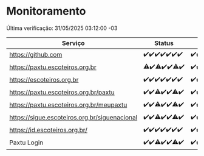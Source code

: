 # Monitoramento

Última verificação: 31/05/2025 03:12:00 -03

|Serviço|Status|Últimas 24h|
|---|---|---|
|https://github.com|<span title="2025-05-24: OK=23">✔️</span><span title="2025-05-25: OK=23">✔️</span><span title="2025-05-26: OK=22">✔️</span><span title="2025-05-27: OK=23">✔️</span><span title="2025-05-28: OK=23">✔️</span><span title="2025-05-29: OK=23">✔️</span><span title="2025-05-30: OK=5">✔️</span>|<span title="30/05/2025 03:13:00 -03 : 200">✔️</span><span title="30/05/2025 04:09:00 -03 : 200">✔️</span><span title="30/05/2025 05:13:00 -03 : 200">✔️</span><span title="30/05/2025 06:10:00 -03 : 200">✔️</span><span title="30/05/2025 07:10:00 -03 : 200">✔️</span><span title="30/05/2025 08:08:00 -03 : 200">✔️</span><span title="30/05/2025 09:17:00 -03 : 200">✔️</span><span title="30/05/2025 10:22:00 -03 : 200">✔️</span><span title="30/05/2025 11:09:00 -03 : 200">✔️</span><span title="30/05/2025 12:09:00 -03 : 200">✔️</span><span title="30/05/2025 13:11:00 -03 : 200">✔️</span><span title="30/05/2025 14:08:00 -03 : 200">✔️</span><span title="30/05/2025 15:13:00 -03 : 200">✔️</span><span title="30/05/2025 16:07:00 -03 : 200">✔️</span><span title="30/05/2025 17:10:00 -03 : 200">✔️</span><span title="30/05/2025 18:08:00 -03 : 200">✔️</span><span title="30/05/2025 19:08:00 -03 : 200">✔️</span><span title="30/05/2025 20:08:00 -03 : 200">✔️</span><span title="30/05/2025 21:45:00 -03 : 200">✔️</span><span title="30/05/2025 23:25:00 -03 : 200">✔️</span><span title="31/05/2025 00:34:00 -03 : 200">✔️</span><span title="31/05/2025 01:12:00 -03 : 200">✔️</span><span title="31/05/2025 02:09:00 -03 : 200">✔️</span><span title="31/05/2025 03:12:00 -03 : 200">✔️</span>|
|https://paxtu.escoteiros.org.br|<span title="2025-05-24: OK=22, Falhas=1">⚠️</span><span title="2025-05-25: OK=23">✔️</span><span title="2025-05-26: OK=20, Falhas=2">⚠️</span><span title="2025-05-27: OK=23">✔️</span><span title="2025-05-28: OK=23">✔️</span><span title="2025-05-29: OK=22, Falhas=1">⚠️</span><span title="2025-05-30: OK=5">✔️</span>|<span title="30/05/2025 03:13:00 -03 : 200">✔️</span><span title="30/05/2025 04:09:00 -03 : 200">✔️</span><span title="30/05/2025 05:13:00 -03 : 200">✔️</span><span title="30/05/2025 06:10:00 -03 : 200">✔️</span><span title="30/05/2025 07:10:00 -03 : 200">✔️</span><span title="30/05/2025 08:08:00 -03 : 200">✔️</span><span title="30/05/2025 09:17:00 -03 : 200">✔️</span><span title="30/05/2025 10:22:00 -03 : 200">✔️</span><span title="30/05/2025 11:09:00 -03 : 200">✔️</span><span title="30/05/2025 12:09:00 -03 : 200">✔️</span><span title="30/05/2025 13:11:00 -03 : 200">✔️</span><span title="30/05/2025 14:08:00 -03 : 200">✔️</span><span title="30/05/2025 15:13:00 -03 : 200">✔️</span><span title="30/05/2025 16:07:00 -03 : 200">✔️</span><span title="30/05/2025 17:10:00 -03 : 200">✔️</span><span title="30/05/2025 18:08:00 -03 : 200">✔️</span><span title="30/05/2025 19:08:00 -03 : 200">✔️</span><span title="30/05/2025 20:08:00 -03 : 200">✔️</span><span title="30/05/2025 21:45:00 -03 : 200">✔️</span><span title="30/05/2025 23:25:00 -03 : 200">✔️</span><span title="31/05/2025 00:35:00 -03 : 200">✔️</span><span title="31/05/2025 01:12:00 -03 : 200">✔️</span><span title="31/05/2025 02:09:00 -03 : 200">✔️</span><span title="31/05/2025 03:12:00 -03 : 200">✔️</span>|
|https://escoteiros.org.br|<span title="2025-05-24: OK=23">✔️</span><span title="2025-05-25: OK=23">✔️</span><span title="2025-05-26: OK=22">✔️</span><span title="2025-05-27: OK=23">✔️</span><span title="2025-05-28: OK=23">✔️</span><span title="2025-05-29: OK=23">✔️</span><span title="2025-05-30: OK=5">✔️</span>|<span title="30/05/2025 03:13:00 -03 : 200">✔️</span><span title="30/05/2025 04:09:00 -03 : 200">✔️</span><span title="30/05/2025 05:13:00 -03 : 200">✔️</span><span title="30/05/2025 06:10:00 -03 : 200">✔️</span><span title="30/05/2025 07:10:00 -03 : 200">✔️</span><span title="30/05/2025 08:08:00 -03 : 200">✔️</span><span title="30/05/2025 09:17:00 -03 : 200">✔️</span><span title="30/05/2025 10:22:00 -03 : 200">✔️</span><span title="30/05/2025 11:09:00 -03 : 200">✔️</span><span title="30/05/2025 12:09:00 -03 : 200">✔️</span><span title="30/05/2025 13:11:00 -03 : 200">✔️</span><span title="30/05/2025 14:08:00 -03 : 200">✔️</span><span title="30/05/2025 15:13:00 -03 : 200">✔️</span><span title="30/05/2025 16:07:00 -03 : 200">✔️</span><span title="30/05/2025 17:10:00 -03 : 200">✔️</span><span title="30/05/2025 18:08:00 -03 : 200">✔️</span><span title="30/05/2025 19:08:00 -03 : 200">✔️</span><span title="30/05/2025 20:08:00 -03 : 200">✔️</span><span title="30/05/2025 21:45:00 -03 : 200">✔️</span><span title="30/05/2025 23:25:00 -03 : 200">✔️</span><span title="31/05/2025 00:35:00 -03 : 200">✔️</span><span title="31/05/2025 01:12:00 -03 : 200">✔️</span><span title="31/05/2025 02:09:00 -03 : 200">✔️</span><span title="31/05/2025 03:12:00 -03 : 200">✔️</span>|
|https://paxtu.escoteiros.org.br/paxtu|<span title="2025-05-24: OK=23">✔️</span><span title="2025-05-25: OK=23">✔️</span><span title="2025-05-26: OK=21, Falhas=1">⚠️</span><span title="2025-05-27: OK=23">✔️</span><span title="2025-05-28: OK=23">✔️</span><span title="2025-05-29: OK=22, Falhas=1">⚠️</span><span title="2025-05-30: OK=5">✔️</span>|<span title="30/05/2025 03:14:00 -03 : 200">✔️</span><span title="30/05/2025 04:09:00 -03 : 200">✔️</span><span title="30/05/2025 05:13:00 -03 : 200">✔️</span><span title="30/05/2025 06:10:00 -03 : 200">✔️</span><span title="30/05/2025 07:10:00 -03 : 200">✔️</span><span title="30/05/2025 08:08:00 -03 : 200">✔️</span><span title="30/05/2025 09:17:00 -03 : 200">✔️</span><span title="30/05/2025 10:22:00 -03 : 200">✔️</span><span title="30/05/2025 11:09:00 -03 : 200">✔️</span><span title="30/05/2025 12:09:00 -03 : 200">✔️</span><span title="30/05/2025 13:11:00 -03 : 200">✔️</span><span title="30/05/2025 14:08:00 -03 : 200">✔️</span><span title="30/05/2025 15:13:00 -03 : 200">✔️</span><span title="30/05/2025 16:07:00 -03 : 200">✔️</span><span title="30/05/2025 17:10:00 -03 : 200">✔️</span><span title="30/05/2025 18:08:00 -03 : 200">✔️</span><span title="30/05/2025 19:08:00 -03 : 200">✔️</span><span title="30/05/2025 20:08:00 -03 : 200">✔️</span><span title="30/05/2025 21:45:00 -03 : 200">✔️</span><span title="30/05/2025 23:25:00 -03 : 200">✔️</span><span title="31/05/2025 00:35:00 -03 : 200">✔️</span><span title="31/05/2025 01:12:00 -03 : 200">✔️</span><span title="31/05/2025 02:09:00 -03 : 200">✔️</span><span title="31/05/2025 03:12:00 -03 : 200">✔️</span>|
|https://paxtu.escoteiros.org.br/meupaxtu|<span title="2025-05-24: OK=23">✔️</span><span title="2025-05-25: OK=23">✔️</span><span title="2025-05-26: OK=21, Falhas=1">⚠️</span><span title="2025-05-27: OK=23">✔️</span><span title="2025-05-28: OK=23">✔️</span><span title="2025-05-29: OK=22, Falhas=1">⚠️</span><span title="2025-05-30: OK=5">✔️</span>|<span title="30/05/2025 03:14:00 -03 : 200">✔️</span><span title="30/05/2025 04:09:00 -03 : 200">✔️</span><span title="30/05/2025 05:13:00 -03 : 200">✔️</span><span title="30/05/2025 06:10:00 -03 : 200">✔️</span><span title="30/05/2025 07:10:00 -03 : 200">✔️</span><span title="30/05/2025 08:08:00 -03 : 200">✔️</span><span title="30/05/2025 09:17:00 -03 : 200">✔️</span><span title="30/05/2025 10:22:00 -03 : 200">✔️</span><span title="30/05/2025 11:09:00 -03 : 200">✔️</span><span title="30/05/2025 12:09:00 -03 : 200">✔️</span><span title="30/05/2025 13:11:00 -03 : 200">✔️</span><span title="30/05/2025 14:08:00 -03 : 200">✔️</span><span title="30/05/2025 15:13:00 -03 : 200">✔️</span><span title="30/05/2025 16:07:00 -03 : 200">✔️</span><span title="30/05/2025 17:10:00 -03 : 200">✔️</span><span title="30/05/2025 18:08:00 -03 : 200">✔️</span><span title="30/05/2025 19:08:00 -03 : 200">✔️</span><span title="30/05/2025 20:08:00 -03 : 200">✔️</span><span title="30/05/2025 21:45:00 -03 : 200">✔️</span><span title="30/05/2025 23:25:00 -03 : 200">✔️</span><span title="31/05/2025 00:35:00 -03 : 200">✔️</span><span title="31/05/2025 01:12:00 -03 : 200">✔️</span><span title="31/05/2025 02:09:00 -03 : 200">✔️</span><span title="31/05/2025 03:12:00 -03 : 200">✔️</span>|
|https://sigue.escoteiros.org.br/siguenacional|<span title="2025-05-24: OK=23">✔️</span><span title="2025-05-25: OK=23">✔️</span><span title="2025-05-26: OK=21, Falhas=1">⚠️</span><span title="2025-05-27: OK=23">✔️</span><span title="2025-05-28: OK=23">✔️</span><span title="2025-05-29: OK=22, Falhas=1">⚠️</span><span title="2025-05-30: OK=5">✔️</span>|<span title="30/05/2025 03:14:00 -03 : 200">✔️</span><span title="30/05/2025 04:09:00 -03 : 200">✔️</span><span title="30/05/2025 05:13:00 -03 : 200">✔️</span><span title="30/05/2025 06:10:00 -03 : 200">✔️</span><span title="30/05/2025 07:10:00 -03 : 200">✔️</span><span title="30/05/2025 08:08:00 -03 : 200">✔️</span><span title="30/05/2025 09:17:00 -03 : 200">✔️</span><span title="30/05/2025 10:22:00 -03 : 200">✔️</span><span title="30/05/2025 11:09:00 -03 : 200">✔️</span><span title="30/05/2025 12:09:00 -03 : 200">✔️</span><span title="30/05/2025 13:11:00 -03 : 200">✔️</span><span title="30/05/2025 14:08:00 -03 : 200">✔️</span><span title="30/05/2025 15:13:00 -03 : 200">✔️</span><span title="30/05/2025 16:07:00 -03 : 200">✔️</span><span title="30/05/2025 17:10:00 -03 : 200">✔️</span><span title="30/05/2025 18:08:00 -03 : 200">✔️</span><span title="30/05/2025 19:08:00 -03 : 200">✔️</span><span title="30/05/2025 20:08:00 -03 : 200">✔️</span><span title="30/05/2025 21:45:00 -03 : 200">✔️</span><span title="30/05/2025 23:25:00 -03 : 200">✔️</span><span title="31/05/2025 00:35:00 -03 : 200">✔️</span><span title="31/05/2025 01:12:00 -03 : 200">✔️</span><span title="31/05/2025 02:09:00 -03 : 200">✔️</span><span title="31/05/2025 03:12:00 -03 : 200">✔️</span>|
|https://id.escoteiros.org.br/|<span title="2025-05-24: OK=23">✔️</span><span title="2025-05-25: OK=23">✔️</span><span title="2025-05-26: OK=22">✔️</span><span title="2025-05-27: OK=23">✔️</span><span title="2025-05-28: OK=23">✔️</span><span title="2025-05-29: OK=23">✔️</span><span title="2025-05-30: OK=5">✔️</span>|<span title="30/05/2025 03:14:00 -03 : 200">✔️</span><span title="30/05/2025 04:09:00 -03 : 200">✔️</span><span title="30/05/2025 05:13:00 -03 : 200">✔️</span><span title="30/05/2025 06:10:00 -03 : 200">✔️</span><span title="30/05/2025 07:10:00 -03 : 200">✔️</span><span title="30/05/2025 08:08:00 -03 : 200">✔️</span><span title="30/05/2025 09:17:00 -03 : 200">✔️</span><span title="30/05/2025 10:22:00 -03 : 200">✔️</span><span title="30/05/2025 11:09:00 -03 : 200">✔️</span><span title="30/05/2025 12:09:00 -03 : 200">✔️</span><span title="30/05/2025 13:11:00 -03 : 200">✔️</span><span title="30/05/2025 14:08:00 -03 : 200">✔️</span><span title="30/05/2025 15:13:00 -03 : 200">✔️</span><span title="30/05/2025 16:07:00 -03 : 200">✔️</span><span title="30/05/2025 17:10:00 -03 : 200">✔️</span><span title="30/05/2025 18:08:00 -03 : 200">✔️</span><span title="30/05/2025 19:08:00 -03 : 200">✔️</span><span title="30/05/2025 20:08:00 -03 : 200">✔️</span><span title="30/05/2025 21:45:00 -03 : 200">✔️</span><span title="30/05/2025 23:25:00 -03 : 200">✔️</span><span title="31/05/2025 00:35:00 -03 : 200">✔️</span><span title="31/05/2025 01:12:00 -03 : 200">✔️</span><span title="31/05/2025 02:09:00 -03 : 200">✔️</span><span title="31/05/2025 03:12:00 -03 : 200">✔️</span>|
|Paxtu Login|<span title="2025-05-24: OK=23">✔️</span><span title="2025-05-25: OK=23">✔️</span><span title="2025-05-26: OK=21, Falhas=1">⚠️</span><span title="2025-05-27: OK=23">✔️</span><span title="2025-05-28: OK=23">✔️</span><span title="2025-05-29: OK=22, Falhas=1">⚠️</span><span title="2025-05-30: OK=5">✔️</span>|<span title="30/05/2025 03:14:00 -03 : 200">✔️</span><span title="30/05/2025 04:09:00 -03 : 200">✔️</span><span title="30/05/2025 05:13:00 -03 : 200">✔️</span><span title="30/05/2025 06:10:00 -03 : 200">✔️</span><span title="30/05/2025 07:10:00 -03 : 200">✔️</span><span title="30/05/2025 08:08:00 -03 : 200">✔️</span><span title="30/05/2025 09:17:00 -03 : 200">✔️</span><span title="30/05/2025 10:22:00 -03 : 200">✔️</span><span title="30/05/2025 11:09:00 -03 : 200">✔️</span><span title="30/05/2025 12:09:00 -03 : 200">✔️</span><span title="30/05/2025 13:11:00 -03 : 200">✔️</span><span title="30/05/2025 14:08:00 -03 : 200">✔️</span><span title="30/05/2025 15:13:00 -03 : 200">✔️</span><span title="30/05/2025 16:07:00 -03 : 200">✔️</span><span title="30/05/2025 17:10:00 -03 : 200">✔️</span><span title="30/05/2025 18:08:00 -03 : 200">✔️</span><span title="30/05/2025 19:08:00 -03 : 200">✔️</span><span title="30/05/2025 20:08:00 -03 : 200">✔️</span><span title="30/05/2025 21:45:00 -03 : 200">✔️</span><span title="30/05/2025 23:25:00 -03 : 200">✔️</span><span title="31/05/2025 00:35:00 -03 : 200">✔️</span><span title="31/05/2025 01:12:00 -03 : 200">✔️</span><span title="31/05/2025 02:09:00 -03 : 200">✔️</span><span title="31/05/2025 03:12:00 -03 : 200">✔️</span>|
